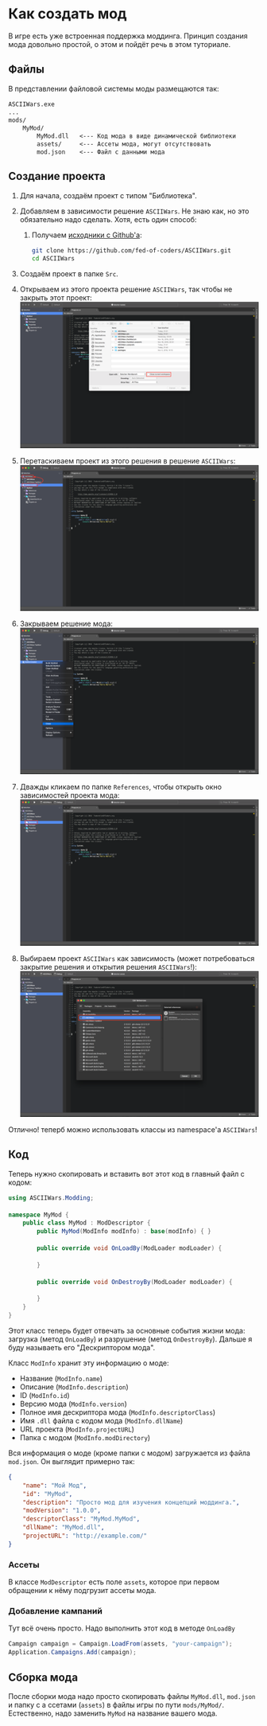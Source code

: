 # Как создать мод
В игре есть уже встроенная поддержка моддинга. Принцип создания мода довольно
простой, о этом и пойдёт речь в этом туториале.

## Файлы
В представлении файловой системы моды размещаются так:
```
ASCIIWars.exe
...
mods/
    MyMod/
        MyMod.dll   <--- Код мода в виде динамической библиотеки
        assets/     <--- Ассеты мода, могут отсутствовать
        mod.json    <--- Файл с данными мода
```

## Создание проекта
1. Для начала, создаём проект с типом "Библиотека".
2. Добавляем в зависимости решение `ASCIIWars`. Не знаю как, но это обязательно надо сделать.
   Хотя, есть один способ:
   1. Получаем [исходники с Github'а](https://github.com/fed-of-coders/ASCIIWars):

      ```sh
      git clone https://github.com/fed-of-coders/ASCIIWars.git
      cd ASCIIWars
      ```

  2. Создаём проект в папке `Src`.
  3. Открываем из этого проекта решение `ASCIIWars`, так чтобы не закрыть этот проект:
     ![](Create-A-Mod-Open-Solution.png)
  3. Перетаскиваем проект из этого решения в решение `ASCIIWars`:
     ![](Create-A-Mod-Move-Solution.png)
  4. Закрываем решение мода:
     ![](Create-A-Mod-Close-Solution.png)
  5. Дважды кликаем по папке `References`, чтобы открыть окно зависимостей проекта мода:
     ![](Create-A-Mod-Open-References.png)
  6. Выбираем проект `ASCIIWars` как зависимость (может потребоваться закрытие решения и
     открытия решения `ASCIIWars`!):
     ![](Create-A-Mod-Add-Reference.png)

  Отлично! теперб можно использовать классы из namespace'а `ASCIIWars`!

## Код
Теперь нужно скопировать и вставить вот этот код в главный файл с кодом:
```csharp
using ASCIIWars.Modding;

namespace MyMod {
    public class MyMod : ModDescriptor {
        public MyMod(ModInfo modInfo) : base(modInfo) { }

        public override void OnLoadBy(ModLoader modLoader) {

        }

        public override void OnDestroyBy(ModLoader modLoader) {

        }
    }
}
```

Этот класс теперь будет отвечать за основные события жизни мода: загрузка (метод `OnLoadBy`)
и разрушение (метод `OnDestroyBy`). Дальше я буду называеть его "Дескриптором мода".

Класс `ModInfo` хранит эту информацию о моде:
- Название (`ModInfo.name`)
- Описание (`ModInfo.description`)
- ID (`ModInfo.id`)
- Версию мода (`ModInfo.version`)
- Полное имя дескриптора мода (`ModInfo.descriptorClass`)
- Имя `.dll` файла с кодом мода (`ModInfo.dllName`)
- URL проекта (`ModInfo.projectURL`)
- Папка с модом (`ModInfo.modDirectory`)

Вся информация о моде (кроме папки с модом) загружается из файла `mod.json`. Он выглядит
примерно так:
```json
{
    "name": "Мой Мод",
    "id": "MyMod",
    "description": "Просто мод для изучения концепций моддинга.",
    "modVersion": "1.0.0",
    "descriptorClass": "MyMod.MyMod",
    "dllName": "MyMod.dll",
    "projectURL": "http://example.com/"
}
```

### Ассеты
В классе `ModDescriptor` есть поле `assets`, которое при первом обращении к нёму подгрузит
ассеты мода.

### Добавление кампаний
Тут всё очень просто. Надо выполнить этот код в методе `OnLoadBy`
```csharp
Campaign campaign = Campaign.LoadFrom(assets, "your-campaign");
Application.Campaigns.Add(campaign);
```

## Сборка мода
После сборки мода надо просто скопировать файлы `MyMod.dll`, `mod.json` и папку с а
ссетами (`assets`) в файлы игры по пути `mods/MyMod/`. Естественно, надо заменить
`MyMod` на название вашего мода.
